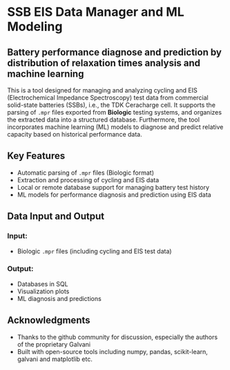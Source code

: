 # SSB EIS Data Manager and ML Modeling
## Battery performance diagnose and prediction by distribution of relaxation times analysis and machine learning

This is a tool designed for managing and analyzing cycling and EIS (Electrochemical Impedance Spectroscopy) test data from commercial solid-state batteries (SSBs), i.e., the TDK Ceracharge cell. It supports the parsing of `.mpr` files exported from **Biologic** testing systems, and organizes the extracted data into a structured database. Furthermore, the tool incorporates machine learning (ML) models to diagnose and predict relative capacity based on historical performance data.

## Key Features

-  Automatic parsing of `.mpr` files (Biologic format)
-  Extraction and processing of cycling and EIS data
-  Local or remote database support for managing battery test history
-  ML models for performance diagnosis and prediction using EIS data

## Data Input and Output

### Input:

- Biologic `.mpr` files (including cycling and EIS test data)

### Output:

- Databases in SQL
- Visualization plots
- ML diagnosis and predictions 


## Acknowledgments
- Thanks to the github community for discussion, especially the authors of the proprietary Galvani
- Built with open-source tools including numpy, pandas, scikit-learn, galvani and matplotlib etc.
